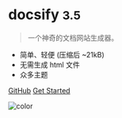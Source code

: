 <!--
 * @Author: Null Zhao
 * @Date: 2022-02-21 15:03:10
 * @LastEditors: Null Zhao
 * @LastEditTime: 2022-03-04 10:14:55
 * @FilePath: \my-docs\docs\_coverpage.md
 * @Description: 封面
 * ctrl+alt+i
 * Copyright (c) 2022 by null, All Rights Reserved. 
-->
<!-- ![logo](_media/滑稽.jfif) -->

# docsify <small>3.5</small>

> 一个神奇的文档网站生成器。

- 简单、轻便 (压缩后 ~21kB)
- 无需生成 html 文件
- 众多主题

[GitHub](https://github.com/docsifyjs/docsify/)
[Get Started](#docsify-template)

<!-- 背景图片 -->

<!-- ![](_media/bg.jpg) -->

<!-- 背景色 -->

![color](#f0f0f0)